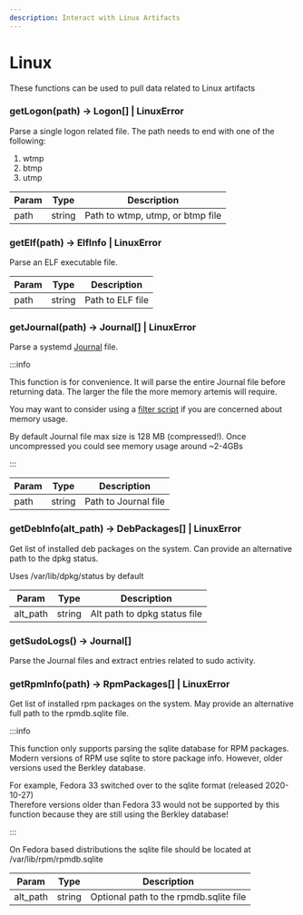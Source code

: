 ```yaml
---
description: Interact with Linux Artifacts
---
```


# Linux

These functions can be used to pull data related to Linux artifacts

### getLogon(path) -> Logon[] | LinuxError

Parse a single logon related file. The path needs to end with one of the
following:

1. wtmp
2. btmp
3. utmp

| Param | Type   | Description                      |
| ----- | ------ | -------------------------------- |
| path  | string | Path to wtmp, utmp, or btmp file |

### getElf(path) -> ElfInfo | LinuxError

Parse an ELF executable file.

| Param | Type   | Description      |
| ----- | ------ | ---------------- |
| path  | string | Path to ELF file |

### getJournal(path) -> Journal[] | LinuxError

Parse a systemd [Journal](../../Artifacts/Linux%20Artifacts/journals.md) file.

:::info

This function is for convenience. It will parse the entire Journal file before
returning data. The larger the file the more memory artemis will require.

You may want to consider using a
[filter script](../../Intro/Scripting/filterscripts.md) if you are concerned
about memory usage.

By default Journal file max size is 128 MB (compressed!). Once uncompressed you
could see memory usage around ~2-4GBs

:::

| Param | Type   | Description          |
| ----- | ------ | -------------------- |
| path  | string | Path to Journal file |

### getDebInfo(alt_path) -> DebPackages[] | LinuxError

Get list of installed deb packages on the system. Can provide an alternative
path to the dpkg status.

Uses /var/lib/dpkg/status by default

| Param    | Type   | Description                  |
| -------- | ------ | ---------------------------- |
| alt_path | string | Alt path to dpkg status file |

### getSudoLogs() -> Journal[]

Parse the Journal files and extract entries related to sudo activity.

### getRpmInfo(path) -> RpmPackages[] | LinuxError

Get list of installed rpm packages on the system. May provide an alternative
full path to the rpmdb.sqlite file.

:::info

This function only supports parsing the sqlite database for RPM packages.\
Modern versions of RPM use sqlite to store package info. However, older versions
used the Berkley database.

For example, Fedora 33 switched over to the sqlite format (released 2020-10-27)\
Therefore versions older than Fedora 33 would not be supported by this function
because they are still using the Berkley database!

:::

On Fedora based distributions the sqlite file should be located at
/var/lib/rpm/rpmdb.sqlite

| Param    | Type   | Description                            |
| -------- | ------ | -------------------------------------- |
| alt_path | string | Optional path to the rpmdb.sqlite file |

